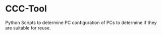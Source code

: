 # CCC-Tool
Python Scripts to determine PC configuration of PCs to determine if they are suitable for reuse.  
